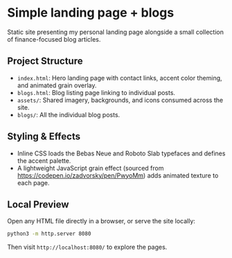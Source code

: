 # Simple landing page + blogs

Static site presenting my personal landing page alongside a small collection of finance-focused blog articles.

## Project Structure
- `index.html`: Hero landing page with contact links, accent color theming, and animated grain overlay.
- `blogs.html`: Blog listing page linking to individual posts.
- `assets/`: Shared imagery, backgrounds, and icons consumed across the site.
- `blogs/`: All the individual blog posts.

## Styling & Effects
- Inline CSS loads the Bebas Neue and Roboto Slab typefaces and defines the accent palette.
- A lightweight JavaScript grain effect (sourced from https://codepen.io/zadvorsky/pen/PwyoMm) adds animated texture to each page.

## Local Preview
Open any HTML file directly in a browser, or serve the site locally:

```bash
python3 -m http.server 8080
```

Then visit `http://localhost:8080/` to explore the pages.
